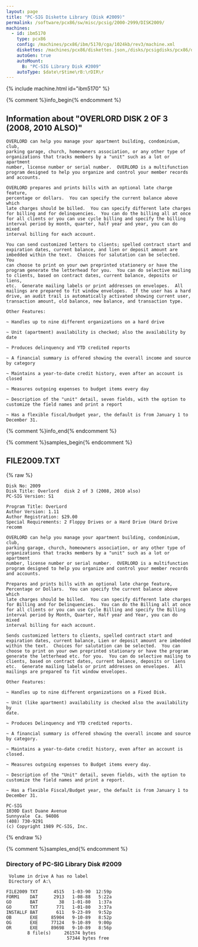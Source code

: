 ```yaml
---
layout: page
title: "PC-SIG Diskette Library (Disk #2009)"
permalink: /software/pcx86/sw/misc/pcsig/2000-2999/DISK2009/
machines:
  - id: ibm5170
    type: pcx86
    config: /machines/pcx86/ibm/5170/cga/1024kb/rev3/machine.xml
    diskettes: /machines/pcx86/diskettes.json,/disks/pcsigdisks/pcx86/diskettes.json
    autoGen: true
    autoMount:
      B: "PC-SIG Library Disk #2009"
    autoType: $date\r$time\rB:\rDIR\r
---
```


{% include machine.html id="ibm5170" %}

{% comment %}info_begin{% endcomment %}

## Information about "OVERLORD  DISK 2 OF 3 (2008, 2010 ALSO)"

    OVERLORD can help you manage your apartment building, condominium, club,
    parking garage, church, homeowners association, or any other type of
    organizations that tracks members by a "unit" such as a lot or apartment
    number, license number or serial number.  OVERLORD is a multifunction
    program designed to help you organize and control your member records
    and accounts.
    
    OVERLORD prepares and prints bills with an optional late charge feature,
    percentage or dollars.  You can specify the current balance above which
    late charges should be billed.  You can specify different late charges
    for billing and for delinquencies.  You can do the billing all at once
    for all clients or you can use cycle billing and specify the billing
    interval period by month, quarter, half year and year, you can do mixed
    interval billing for each account.
    
    You can send customized letters to clients; spelled contract start and
    expiration dates, current balance, and lien or deposit amount are
    imbedded within the text.  Choices for salutation can be selected.  You
    can choose to print on your own preprinted stationery or have the
    program generate the letterhead for you.  You can do selective mailing
    to clients, based on contract dates, current balance, deposits or liens,
    etc.  Generate mailing labels or print addresses on envelopes.  All
    mailings are prepared to fit window envelopes.  If the user has a hard
    drive, an audit trail is automatically activated showing current user,
    transaction amount, old balance, new balance, and transaction type.
    
    Other Features:
    
    ~ Handles up to nine different organizations on a hard drive
    
    ~ Unit (apartment) availability is checked; also the availability by
    date
    
    ~ Produces delinquency and YTD credited reports
    
    ~ A financial summary is offered showing the overall income and source
    by category
    
    ~ Maintains a year-to-date credit history, even after an account is
    closed
    
    ~ Measures outgoing expenses to budget items every day
    
    ~ Description of the "unit" detail, seven fields, with the option to
    customize the field names and print a report
    
    ~ Has a flexible fiscal/budget year, the default is from January 1 to
    December 31.
{% comment %}info_end{% endcomment %}

{% comment %}samples_begin{% endcomment %}

## FILE2009.TXT

{% raw %}
```
Disk No: 2009                                                           
Disk Title: Overlord  disk 2 of 3 (2008, 2010 also)                     
PC-SIG Version: S1                                                      
                                                                        
Program Title: OverLord                                                 
Author Version: 1.11                                                    
Author Registration: $29.00                                             
Special Requirements: 2 Floppy Drives or a Hard Drive (Hard Drive recomm
                                                                        
OVERLORD can help you manage your apartment building, condominium, club,
parking garage, church, homeowners association, or any other type of    
organizations that tracks members by a "unit" such as a lot or apartment
number, license number or serial number.  OVERLORD is a multifunction   
program designed to help you organize and control your member records   
and accounts.                                                           
                                                                        
Prepares and prints bills with an optional late charge feature,         
Percentage or Dollars.  You can specify the current balance above which 
late charges should be billed.  You can specify different late charges  
for Billing and for Delinquencies.  You can do the Billing all at once  
for all clients or you can use Cycle Billing and specify the Billing    
interval period by Month, Quarter, Half year and Year, you can do mixed 
interval billing for each account.                                      
                                                                        
Sends customized letters to clients, spelled contract start and         
expiration dates, current balance, Lien or deposit amount are imbedded  
within the text.  Choices for salutation can be selected.  You can      
choose to print on your own preprinted stationary or have the program   
generate the letterhead etc. for you.  You can do selective mailing to  
clients, based on contract dates, current balance, deposits or liens    
etc.  Generate mailing labels or print addresses on envelopes.  All     
mailings are prepared to fit window envelopes.                          
                                                                        
Other Features:                                                         
                                                                        
~ Handles up to nine different organizations on a Fixed Disk.           
                                                                        
~ Unit (like apartment) availability is checked also the availability by
date.                                                                   
                                                                        
~ Produces Delinquency and YTD credited reports.                        
                                                                        
~ A financial summary is offered showing the overall income and source  
by category.                                                            
                                                                        
~ Maintains a year-to-date credit history, even after an account is     
closed.                                                                 
                                                                        
~ Measures outgoing expenses to Budget items every day.                 
                                                                        
~ Description of the "Unit" detail, seven fields, with the option to    
customize the field names and print a report.                           
                                                                        
~ Has a flexible Fiscal/Budget year, the default is from January 1 to   
December 31.                                                            
                                                                        
PC-SIG                                                                  
1030D East Duane Avenue                                                 
Sunnyvale  Ca. 94086                                                    
(408) 730-9291                                                          
(c) Copyright 1989 PC-SIG, Inc.                                         
```
{% endraw %}

{% comment %}samples_end{% endcomment %}

### Directory of PC-SIG Library Disk #2009

     Volume in drive A has no label
     Directory of A:\

    FILE2009 TXT      4515   1-03-90  12:59p
    FORM1    DAT      2913   1-08-88   5:22a
    GO       BAT        38   1-01-80   1:37a
    GO       TXT       771   1-01-80   3:37a
    INSTALLF BAT       611   9-23-89   9:52p
    OB       EXE     85904   9-10-89   8:52p
    OG       EXE     77124   9-10-89   9:00p
    OR       EXE     89698   9-10-89   8:56p
            8 file(s)     261574 bytes
                           57344 bytes free
